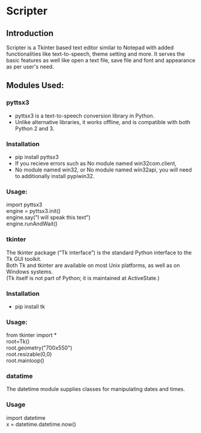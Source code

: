 # Scripter
## Introduction
Scripter is a Tkinter based text editor similar to Notepad with added functionalities like text-to-speech, 
theme setting and more. It serves the basic features as well like open a text file, save file
and font and appearance as per user's need.
## Modules Used:
### pyttsx3
 * pyttsx3  is a text-to-speech conversion library in Python. <br /> 
 * Unlike alternative libraries, it works offline, and is compatible with both Python 2 and 3.
### Installation
 * pip install pyttsx3<br /> 
 * If you recieve errors such as No module named win32com.client,<br /> 
 * No module named win32, or No module named win32api, you will need to additionally install pypiwin32.
 ### Usage:
  import pyttsx3<br />
  engine = pyttsx3.init()<br />
  engine.say("I will speak this text")<br />
  engine.runAndWait()<br />
 ### tkinter
  The tkinter package (“Tk interface”) is the standard Python interface to the Tk GUI toolkit.<br />
  Both Tk and tkinter are available on most Unix platforms, as well as on Windows systems. <br />
  (Tk itself is not part of Python; it is maintained at ActiveState.)
 ### Installation
* pip install tk
 ### Usage:
 from tkinter import *<br />
 root=Tk()<br />
 root.geometry("700x550")<br />
 root.resizable(0,0)<br />
 root.mainloop()
 ### datatime
The datetime module supplies classes for manipulating dates and times.
### Usage
import datetime<br />
x = datetime.datetime.now()

